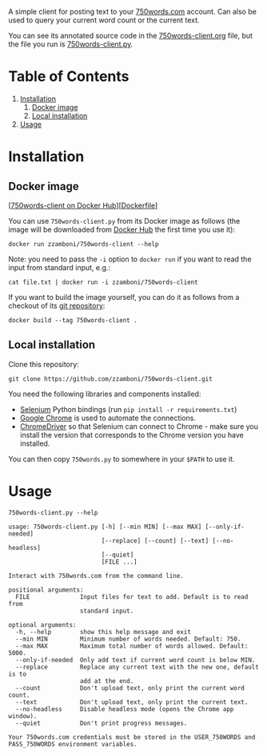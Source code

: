 A simple client for posting text to your [750words.com](https://750words.com/) account. Can also be used to query your current word count or the current text.

You can see its annotated source code in the [750words-client.org](https://github.com/zzamboni/750words-client/blob/main/750words-client.org) file, but the file you run is [750words-client.py](https://github.com/zzamboni/750words-client/blob/main/750words-client.py).


# Table of Contents

1.  [Installation](#installation)
    1.  [Docker image](#docker-image)
    2.  [Local installation](#local-installation)
2.  [Usage](#usage)


<a id="installation"></a>

# Installation


<a id="docker-image"></a>

## Docker image

[[750words-client on Docker Hub](https://hub.docker.com/r/zzamboni/750words-client)][[Dockerfile](https://github.com/zzamboni/750words-client/blob/main/Dockerfile)]

You can use `750words-client.py` from its Docker image as follows (the image will be downloaded from [Docker Hub](https://hub.docker.com/r/zzamboni/750words-client) the first time you use it):

    docker run zzamboni/750words-client --help

Note: you need to pass the `-i` option to `docker run` if you want to read the input from standard input, e.g.:

    cat file.txt | docker run -i zzamboni/750words-client

If you want to build the image yourself, you can do it as follows from a checkout of its [git repository](https://github.com/zzamboni/750words-client):

    docker build --tag 750words-client .


<a id="local-installation"></a>

## Local installation

Clone this repository:

    git clone https://github.com/zzamboni/750words-client.git

You need the following libraries and components installed:

-   [Selenium](https://selenium-python.readthedocs.io/) Python bindings (run `pip install -r requirements.txt`)
-   [Google Chrome](https://www.google.com/chrome/) is used to automate the connections.
-   [ChromeDriver](https://chromedriver.chromium.org/) so that Selenium can connect to Chrome - make sure you install the version that corresponds to the Chrome version you have installed.

You can then copy `750words.py` to somewhere in your `$PATH` to use it.


<a id="usage"></a>

# Usage

    750words-client.py --help

    usage: 750words-client.py [-h] [--min MIN] [--max MAX] [--only-if-needed]
                              [--replace] [--count] [--text] [--no-headless]
                              [--quiet]
                              [FILE ...]
    
    Interact with 750words.com from the command line.
    
    positional arguments:
      FILE              Input files for text to add. Default is to read from
                        standard input.
    
    optional arguments:
      -h, --help        show this help message and exit
      --min MIN         Minimum number of words needed. Default: 750.
      --max MAX         Maximum total number of words allowed. Default: 5000.
      --only-if-needed  Only add text if current word count is below MIN.
      --replace         Replace any current text with the new one, default is to
                        add at the end.
      --count           Don't upload text, only print the current word count.
      --text            Don't upload text, only print the current text.
      --no-headless     Disable headless mode (opens the Chrome app window).
      --quiet           Don't print progress messages.
    
    Your 750words.com credentials must be stored in the USER_750WORDS and
    PASS_750WORDS environment variables.


